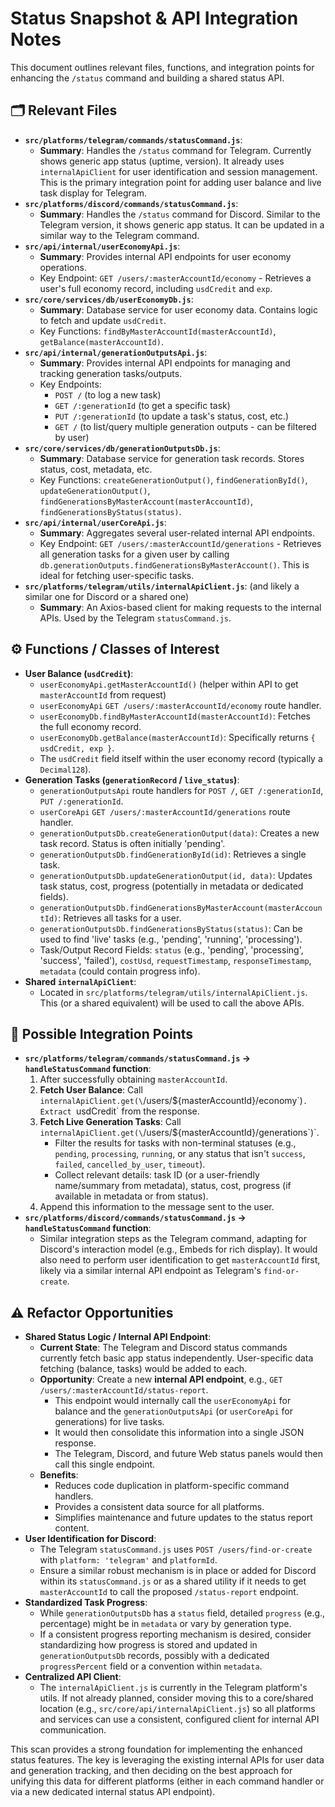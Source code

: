 # Status Snapshot & API Integration Notes

This document outlines relevant files, functions, and integration points for enhancing the `/status` command and building a shared status API.

## 🗂 Relevant Files

*   **`src/platforms/telegram/commands/statusCommand.js`**:
    *   **Summary**: Handles the `/status` command for Telegram. Currently shows generic app status (uptime, version). It already uses `internalApiClient` for user identification and session management. This is the primary integration point for adding user balance and live task display for Telegram.
*   **`src/platforms/discord/commands/statusCommand.js`**:
    *   **Summary**: Handles the `/status` command for Discord. Similar to the Telegram version, it shows generic app status. It can be updated in a similar way to the Telegram command.
*   **`src/api/internal/userEconomyApi.js`**:
    *   **Summary**: Provides internal API endpoints for user economy operations.
    *   Key Endpoint: `GET /users/:masterAccountId/economy` - Retrieves a user's full economy record, including `usdCredit` and `exp`.
*   **`src/core/services/db/userEconomyDb.js`**:
    *   **Summary**: Database service for user economy data. Contains logic to fetch and update `usdCredit`.
    *   Key Functions: `findByMasterAccountId(masterAccountId)`, `getBalance(masterAccountId)`.
*   **`src/api/internal/generationOutputsApi.js`**:
    *   **Summary**: Provides internal API endpoints for managing and tracking generation tasks/outputs.
    *   Key Endpoints:
        *   `POST /` (to log a new task)
        *   `GET /:generationId` (to get a specific task)
        *   `PUT /:generationId` (to update a task's status, cost, etc.)
        *   `GET /` (to list/query multiple generation outputs - can be filtered by user)
*   **`src/core/services/db/generationOutputsDb.js`**:
    *   **Summary**: Database service for generation task records. Stores status, cost, metadata, etc.
    *   Key Functions: `createGenerationOutput()`, `findGenerationById()`, `updateGenerationOutput()`, `findGenerationsByMasterAccount(masterAccountId)`, `findGenerationsByStatus(status)`.
*   **`src/api/internal/userCoreApi.js`**:
    *   **Summary**: Aggregates several user-related internal API endpoints.
    *   Key Endpoint: `GET /users/:masterAccountId/generations` - Retrieves all generation tasks for a given user by calling `db.generationOutputs.findGenerationsByMasterAccount()`. This is ideal for fetching user-specific tasks.
*   **`src/platforms/telegram/utils/internalApiClient.js`**: (and likely a similar one for Discord or a shared one)
    *   **Summary**: An Axios-based client for making requests to the internal APIs. Used by the Telegram `statusCommand.js`.

## ⚙️ Functions / Classes of Interest

*   **User Balance (`usdCredit`)**:
    *   `userEconomyApi.getMasterAccountId()` (helper within API to get `masterAccountId` from request)
    *   `userEconomyApi` `GET /users/:masterAccountId/economy` route handler.
    *   `userEconomyDb.findByMasterAccountId(masterAccountId)`: Fetches the full economy record.
    *   `userEconomyDb.getBalance(masterAccountId)`: Specifically returns `{ usdCredit, exp }`.
    *   The `usdCredit` field itself within the user economy record (typically a `Decimal128`).
*   **Generation Tasks (`generationRecord` / `live_status`)**:
    *   `generationOutputsApi` route handlers for `POST /`, `GET /:generationId`, `PUT /:generationId`.
    *   `userCoreApi` `GET /users/:masterAccountId/generations` route handler.
    *   `generationOutputsDb.createGenerationOutput(data)`: Creates a new task record. Status is often initially 'pending'.
    *   `generationOutputsDb.findGenerationById(id)`: Retrieves a single task.
    *   `generationOutputsDb.updateGenerationOutput(id, data)`: Updates task status, cost, progress (potentially in metadata or dedicated fields).
    *   `generationOutputsDb.findGenerationsByMasterAccount(masterAccountId)`: Retrieves all tasks for a user.
    *   `generationOutputsDb.findGenerationsByStatus(status)`: Can be used to find 'live' tasks (e.g., 'pending', 'running', 'processing').
    *   Task/Output Record Fields: `status` (e.g., 'pending', 'processing', 'success', 'failed'), `costUsd`, `requestTimestamp`, `responseTimestamp`, `metadata` (could contain progress info).
*   **Shared `internalApiClient`**:
    *   Located in `src/platforms/telegram/utils/internalApiClient.js`. This (or a shared equivalent) will be used to call the above APIs.

## 🔗 Possible Integration Points

*   **`src/platforms/telegram/commands/statusCommand.js` -> `handleStatusCommand` function**:
    1.  After successfully obtaining `masterAccountId`.
    2.  **Fetch User Balance**: Call `internalApiClient.get(\`/users/\${masterAccountId}/economy\`)`. Extract `usdCredit` from the response.
    3.  **Fetch Live Generation Tasks**: Call `internalApiClient.get(\`/users/\${masterAccountId}/generations\`)`.
        *   Filter the results for tasks with non-terminal statuses (e.g., `pending`, `processing`, `running`, or any status that isn't `success`, `failed`, `cancelled_by_user`, `timeout`).
        *   Collect relevant details: task ID (or a user-friendly name/summary from metadata), status, cost, progress (if available in metadata or from status).
    4.  Append this information to the message sent to the user.
*   **`src/platforms/discord/commands/statusCommand.js` -> `handleStatusCommand` function**:
    *   Similar integration steps as the Telegram command, adapting for Discord's interaction model (e.g., Embeds for rich display). It would also need to perform user identification to get `masterAccountId` first, likely via a similar internal API endpoint as Telegram's `find-or-create`.

## ⚠️ Refactor Opportunities

*   **Shared Status Logic / Internal API Endpoint**:
    *   **Current State**: The Telegram and Discord status commands currently fetch basic app status independently. User-specific data fetching (balance, tasks) would be added to each.
    *   **Opportunity**: Create a new **internal API endpoint**, e.g., `GET /users/:masterAccountId/status-report`.
        *   This endpoint would internally call the `userEconomyApi` for balance and the `generationOutputsApi` (or `userCoreApi` for generations) for live tasks.
        *   It would then consolidate this information into a single JSON response.
        *   The Telegram, Discord, and future Web status panels would then call this single endpoint.
    *   **Benefits**:
        *   Reduces code duplication in platform-specific command handlers.
        *   Provides a consistent data source for all platforms.
        *   Simplifies maintenance and future updates to the status report content.
*   **User Identification for Discord**:
    *   The Telegram `statusCommand.js` uses `POST /users/find-or-create` with `platform: 'telegram'` and `platformId`.
    *   Ensure a similar robust mechanism is in place or added for Discord within its `statusCommand.js` or as a shared utility if it needs to get `masterAccountId` to call the proposed `/status-report` endpoint.
*   **Standardized Task Progress**:
    *   While `generationOutputsDb` has a `status` field, detailed `progress` (e.g., percentage) might be in `metadata` or vary by generation type.
    *   If a consistent progress reporting mechanism is desired, consider standardizing how progress is stored and updated in `generationOutputsDb` records, possibly with a dedicated `progressPercent` field or a convention within `metadata`.
*   **Centralized API Client**:
    *   The `internalApiClient.js` is currently in the Telegram platform's utils. If not already planned, consider moving this to a core/shared location (e.g., `src/core/api/internalApiClient.js`) so all platforms and services can use a consistent, configured client for internal API communication.

This scan provides a strong foundation for implementing the enhanced status features. The key is leveraging the existing internal APIs for user data and generation tracking, and then deciding on the best approach for unifying this data for different platforms (either in each command handler or via a new dedicated internal status API endpoint). 